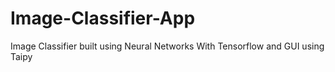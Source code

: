 # Image-Classifier-App
Image Classifier built using Neural Networks With Tensorflow and GUI using Taipy
